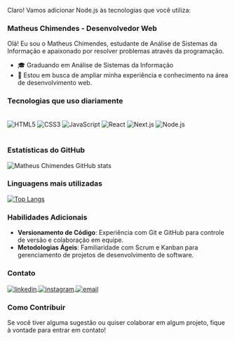 Claro! Vamos adicionar Node.js às tecnologias que você utiliza:

### Matheus Chimendes - Desenvolvedor Web

Olá! Eu sou o Matheus Chimendes, estudante de Análise de Sistemas da Informação e apaixonado por resolver problemas através da programação.

- 🎓 Graduando em Análise de Sistemas da Informação
- 🌱 Estou em busca de ampliar minha experiência e conhecimento na área de desenvolvimento web.

### Tecnologias que uso diariamente

<div style="display: inline_block"><br/>
    <img align="center" alt="HTML5" src="https://img.shields.io/badge/HTML5-E34F26?style=for-the-badge&logo=html5&logoColor=white">
    <img align="center" alt="CSS3" src="https://img.shields.io/badge/CSS3-1572B6?style=for-the-badge&logo=css3&logoColor=white">
    <img align="center" alt="JavaScript" src="https://img.shields.io/badge/JavaScript-F7DF1E?style=for-the-badge&logo=javascript&logoColor=black">
    <img align="center" alt="React" src="https://img.shields.io/badge/React-61DAFB?style=for-the-badge&logo=react&logoColor=black">
    <img align="center" alt="Next.js" src="https://img.shields.io/badge/Next.js-000000?style=for-the-badge&logo=next.js&logoColor=white">
    <img align="center" alt="Node.js" src="https://img.shields.io/badge/Node.js-43853D?style=for-the-badge&logo=node.js&logoColor=white">
</div><br/>

### Estatísticas do GitHub

![Matheus Chimendes GitHub stats](https://github-readme-stats.vercel.app/api?username=matheuschimendes&show_icons=true&theme=dark)

### Linguagens mais utilizadas

[![Top Langs](https://github-readme-stats.vercel.app/api/top-langs/?username=matheuschimendes&layout=compact)](https://github.com/anuraghazra/github-readme-stats)

### Habilidades Adicionais

- **Versionamento de Código**: Experiência com Git e GitHub para controle de versão e colaboração em equipe.
- **Metodologias Ágeis**: Familiaridade com Scrum e Kanban para gerenciamento de projetos de desenvolvimento de software.

### Contato

<p align="left">
    <a href="https://www.linkedin.com/in/matheus-chimendes/" target="_blank">
        <img align="center" src="https://img.shields.io/badge/-matheuschimendes-05122A?style=flat&logo=linkedin" alt="linkedin"/>
    </a>
    <a href="https://instagram.com/matheuschiimendes" target="_blank">
        <img align="center" src="https://img.shields.io/badge/-matheuschimendes-05122A?style=flat&logo=instagram" alt="instagram"/>
    </a>
    <a href="mailto:matheschiimendes@gmail.com" target="_blank">
        <img align="center" src="https://img.shields.io/badge/-Email-D14836?style=flat&logo=gmail&logoColor=white" alt="email"/>
    </a>
</p>

### Como Contribuir

Se você tiver alguma sugestão ou quiser colaborar em algum projeto, fique à vontade para entrar em contato!

